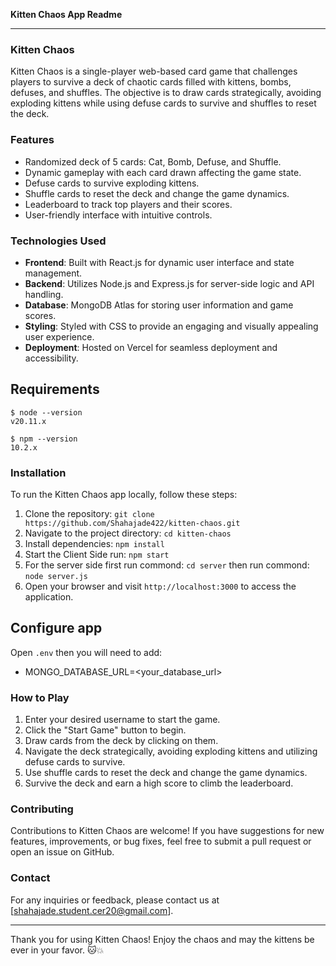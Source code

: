 **Kitten Chaos App Readme**

---

### Kitten Chaos

Kitten Chaos is a single-player web-based card game that challenges players to survive a deck of chaotic cards filled with kittens, bombs, defuses, and shuffles. The objective is to draw cards strategically, avoiding exploding kittens while using defuse cards to survive and shuffles to reset the deck.

### Features

- Randomized deck of 5 cards: Cat, Bomb, Defuse, and Shuffle.
- Dynamic gameplay with each card drawn affecting the game state.
- Defuse cards to survive exploding kittens.
- Shuffle cards to reset the deck and change the game dynamics.
- Leaderboard to track top players and their scores.
- User-friendly interface with intuitive controls.

### Technologies Used

- **Frontend**: Built with React.js for dynamic user interface and state management.
- **Backend**: Utilizes Node.js and Express.js for server-side logic and API handling.
- **Database**: MongoDB Atlas for storing user information and game scores.
- **Styling**: Styled with CSS to provide an engaging and visually appealing user experience.
- **Deployment**: Hosted on Vercel for seamless deployment and accessibility.

## Requirements

    $ node --version
    v20.11.x

    $ npm --version
    10.2.x


### Installation

To run the Kitten Chaos app locally, follow these steps:

1. Clone the repository:  `git clone https://github.com/Shahajade422/kitten-chaos.git`
2. Navigate to the project directory:  `cd kitten-chaos`
3. Install dependencies:  `npm install`
4. Start the Client Side run:  `npm start`
5. For the server side first run commond:   `cd server`   then run commond:   `node server.js`
6. Open your browser and visit `http://localhost:3000` to access the application.

## Configure app

Open `.env` then you will need to add:

- MONGO_DATABASE_URL=<your_database_url>

### How to Play

1. Enter your desired username to start the game.
2. Click the "Start Game" button to begin.
3. Draw cards from the deck by clicking on them.
4. Navigate the deck strategically, avoiding exploding kittens and utilizing defuse cards to survive.
5. Use shuffle cards to reset the deck and change the game dynamics.
6. Survive the deck and earn a high score to climb the leaderboard.

### Contributing

Contributions to Kitten Chaos are welcome! If you have suggestions for new features, improvements, or bug fixes, feel free to submit a pull request or open an issue on GitHub.

### Contact

For any inquiries or feedback, please contact us at [shahajade.student.cer20@gmail.com].

---

Thank you for using Kitten Chaos! Enjoy the chaos and may the kittens be ever in your favor. 🐱💥
